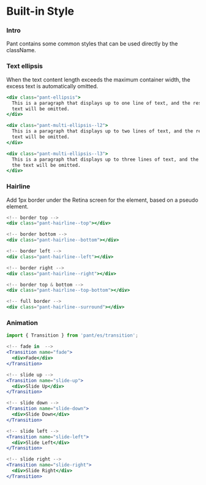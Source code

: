 # Built-in Style

### Intro

Pant contains some common styles that can be used directly by the className.

### Text ellipsis

When the text content length exceeds the maximum container width, the excess text is automatically omitted.

```jsx
<div class="pant-ellipsis">
  This is a paragraph that displays up to one line of text, and the rest of the
  text will be omitted.
</div>

<div class="pant-multi-ellipsis--l2">
  This is a paragraph that displays up to two lines of text, and the rest of the
  text will be omitted.
</div>

<div class="pant-multi-ellipsis--l3">
  This is a paragraph that displays up to three lines of text, and the rest of
  the text will be omitted.
</div>
```

### Hairline

Add 1px border under the Retina screen for the element, based on a pseudo element.

```jsx
<!-- border top -->
<div class="pant-hairline--top"></div>

<!-- border bottom -->
<div class="pant-hairline--bottom"></div>

<!-- border left -->
<div class="pant-hairline--left"></div>

<!-- border right -->
<div class="pant-hairline--right"></div>

<!-- border top & bottom -->
<div class="pant-hairline--top-bottom"></div>

<!-- full border -->
<div class="pant-hairline--surround"></div>
```

### Animation

```js
import { Transition } from 'pant/es/transition';
```

```jsx
<!-- fade in  -->
<Transition name="fade">
  <div>Fade</div>
</Transition>

<!-- slide up -->
<Transition name="slide-up">
  <div>Slide Up</div>
</Transition>

<!-- slide down -->
<Transition name="slide-down">
  <div>Slide Down</div>
</Transition>

<!-- slide left -->
<Transition name="slide-left">
  <div>Slide Left</div>
</Transition>

<!-- slide right -->
<Transition name="slide-right">
  <div>Slide Right</div>
</Transition>
```
